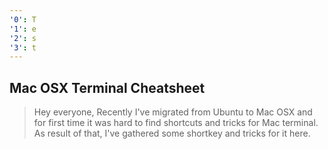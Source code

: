 ```yaml
---
'0': T
'1': e
'2': s
'3': t
---
```

## Mac OSX Terminal Cheatsheet ##



> Hey everyone, Recently I've migrated from Ubuntu to Mac OSX and for first time it was hard to find shortcuts and tricks for Mac terminal. As result of that, I've gathered some shortkey and tricks for it here.

